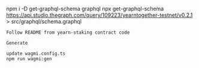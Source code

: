 npm i -D get-graphql-schema graphql
npx get-graphql-schema https://api.studio.thegraph.com/query/109223/yearntogether-testnet/v0.2.1 > src/graphql/schema.graphql

```
Follow README from yearn-staking contract code
```

```
Generate 

update wagmi.config.ts
npm run wagmi:gen

```
